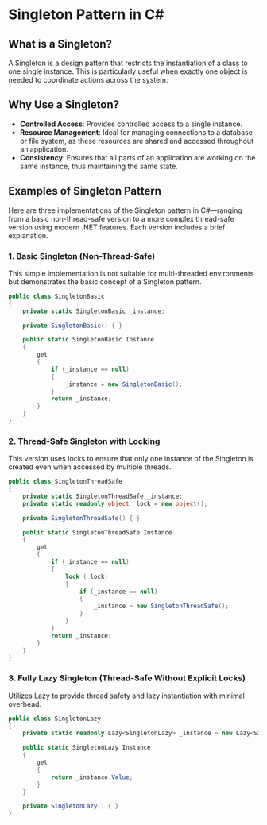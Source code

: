 # Singleton Pattern in C#

## What is a Singleton?
A Singleton is a design pattern that restricts the instantiation of a class to one single instance. This is particularly useful when exactly one object is needed to coordinate actions across the system.

## Why Use a Singleton?
- **Controlled Access**: Provides controlled access to a single instance.
- **Resource Management**: Ideal for managing connections to a database or file system, as these resources are shared and accessed throughout an application.
- **Consistency**: Ensures that all parts of an application are working on the same instance, thus maintaining the same state.

## Examples of Singleton Pattern
Here are three implementations of the Singleton pattern in C#—ranging from a basic non-thread-safe version to a more complex thread-safe version using modern .NET features. Each version includes a brief explanation.

### 1. Basic Singleton (Non-Thread-Safe)
This simple implementation is not suitable for multi-threaded environments but demonstrates the basic concept of a Singleton pattern.

```csharp
public class SingletonBasic
{
    private static SingletonBasic _instance;

    private SingletonBasic() { }

    public static SingletonBasic Instance
    {
        get
        {
            if (_instance == null)
            {
                _instance = new SingletonBasic();
            }
            return _instance;
        }
    }
}
```

### 2. Thread-Safe Singleton with Locking
This version uses locks to ensure that only one instance of the Singleton is created even when accessed by multiple threads.

```csharp
public class SingletonThreadSafe
{
    private static SingletonThreadSafe _instance;
    private static readonly object _lock = new object();

    private SingletonThreadSafe() { }

    public static SingletonThreadSafe Instance
    {
        get
        {
            if (_instance == null)
            {
                lock (_lock)
                {
                    if (_instance == null)
                    {
                        _instance = new SingletonThreadSafe();
                    }
                }
            }
            return _instance;
        }
    }
}
```

### 3. Fully Lazy Singleton (Thread-Safe Without Explicit Locks)
Utilizes Lazy<T> to provide thread safety and lazy instantiation with minimal overhead.

```csharp
public class SingletonLazy
{
    private static readonly Lazy<SingletonLazy> _instance = new Lazy<SingletonLazy>(() => new SingletonLazy());

    public static SingletonLazy Instance
    {
        get
        {
            return _instance.Value;
        }
    }

    private SingletonLazy() { }
}
```